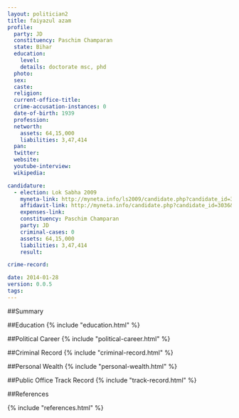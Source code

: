 ```yaml
---
layout: politician2
title: faiyazul azam
profile: 
  party: JD
  constituency: Paschim Champaran
  state: Bihar
  education: 
    level: 
    details: doctorate msc, phd
  photo: 
  sex: 
  caste: 
  religion: 
  current-office-title: 
  crime-accusation-instances: 0
  date-of-birth: 1939
  profession: 
  networth: 
    assets: 64,15,000
    liabilities: 3,47,414
  pan: 
  twitter: 
  website: 
  youtube-interview: 
  wikipedia: 

candidature: 
  - election: Lok Sabha 2009
    myneta-link: http://myneta.info/ls2009/candidate.php?candidate_id=3036
    affidavit-link: http://myneta.info/candidate.php?candidate_id=3036&scan=original
    expenses-link: 
    constituency: Paschim Champaran 
    party: JD
    criminal-cases: 0
    assets: 64,15,000
    liabilities: 3,47,414
    result:  

crime-record: 

date: 2014-01-28
version: 0.0.5
tags: 
---
```

##Summary


##Education
{% include "education.html" %}


##Political Career
{% include "political-career.html" %}


##Criminal Record
{% include "criminal-record.html" %}


##Personal Wealth
{% include "personal-wealth.html" %}


##Public Office Track Record
{% include "track-record.html" %}


##References


{% include "references.html" %}